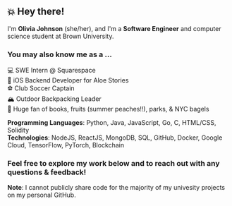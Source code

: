 ## 💥 Hey there!

I'm **Olivia Johnson** (she/her), and I'm a **Software Engineer** and computer science student at Brown University.

### You may also know me as a ...
💻 SWE Intern @ Squarespace <br/>
📲 iOS Backend Developer for Aloe Stories <br/>
⚽ Club Soccer Captain <br/>
🏔 Outdoor Backpacking Leader <br/>
🥰 Huge fan of books, fruits (summer peaches!!), parks, & NYC bagels <br/>

**Programming Languages**: Python, Java, JavaScript, Go, C, HTML/CSS, Solidity <br/>
**Technologies**: NodeJS, ReactJS, MongoDB, SQL, GitHub, Docker, Google Cloud, TensorFlow, PyTorch, Blockchain

### Feel free to explore my work below and to reach out with any questions & feedback! <br/>
**Note**: I cannot publicly share code for the majority of my univesity projects on my personal GitHub. 

<!--
**ojohnso3/ojohnso3** is a ✨ _special_ ✨ repository because its `README.md` (this file) appears on your GitHub profile.

Here are some ideas to get you started:

- 🔭 I’m currently working on ...
- 🌱 I’m currently learning ...
- 👯 I’m looking to collaborate on ...
- 🤔 I’m looking for help with ...
- 💬 Ask me about ...
- 📫 How to reach me: ...
- 😄 Pronouns: ...
- ⚡ Fun fact: ...

-->
